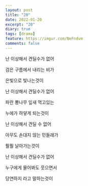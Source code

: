 ```yaml
---
layout: post
title: "20"
date: 2022-01-20
excerpt: "20"
diary: true
tags: [drama]
feature: https://imgur.com/NeFndvm
comments: false
---
```


난 이상해서 견딜수가 없어

검은 구름에서 내리는 비가

은빛으로 빛나는것이

난 이상해서 견딜수가 없어

파란 뽕나무 잎새 먹고있는

누에가 하얗게 되는것이

난 이상해서 견딜 수 없어

아무도 손대지 않는 민들래가

훨훨 날아가는것이

난 이상해서 견딜수가 없어

누구에게 물어봐도 웃으면서

당연하지 라고 말하는것이
